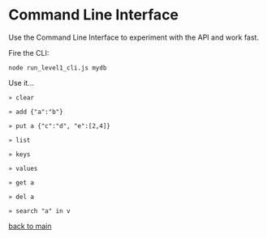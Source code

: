 # Command Line Interface


Use the Command Line Interface to experiment with the API and work fast.



Fire the CLI:

    node run_level1_cli.js mydb



Use it...

    » clear

    » add {"a":"b"}

    » put a {"c":"d", "e":[2,4]}

    » list

    » keys

    » values

    » get a

    » del a

    » search "a" in v



[back to main](/JosePedroDias/level1/blob/master/README.md)
